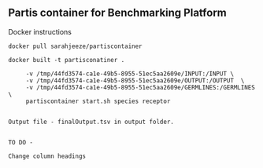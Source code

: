 ## Partis container for Benchmarking Platform

Docker instructions 




```docker pull sarahjeeze/partiscontainer```

```docker built -t partisconatiner . ``` <br/>

```docker run \ 
     -v /tmp/44fd3574-ca1e-49b5-8955-51ec5aa2609e/INPUT:/INPUT \ 
     -v /tmp/44fd3574-ca1e-49b5-8955-51ec5aa2609e/OUTPUT:/OUTPUT  \ 
     -v /tmp/44fd3574-ca1e-49b5-8955-51ec5aa2609e/GERMLINES:/GERMLINES \ 
     partiscontainer start.sh species receptor  


Output file - finalOutput.tsv in output folder.


TO DO - 

Change column headings
